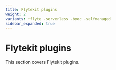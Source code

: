 ```yaml
---
title: Flytekit plugins
weight: 2
variants: +flyte -serverless -byoc -selfmanaged
sidebar_expanded: true
---
```


# Flytekit plugins

This section covers Flytekit plugins.